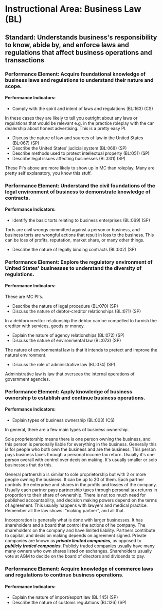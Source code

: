 # Instructional Area: Business Law (BL)

## Standard: Understands business's responsibility to know, abide by, and enforce laws and regulations that affect business operations and transactions

### Performance Element: Acquire foundational knowledge of business laws and regulations to understand their nature and scope.

#### Performance Indicators:

* Comply with the spirit and intent of laws and regulations (BL:163) (CS)

In these cases they are likely to tell you outright about any laws or regulations that would be relevant e.g. in the practice roleplay with the car dealership about honest advertising. This is a pretty easy PI.

* Discuss the nature of law and sources of law in the United States (BL:067) (SP)
* Describe the United States' judicial system (BL:068) (SP)
* Describe methods used to protect intellectual property (BL:051) (SP)
* Describe legal issues affecting businesses (BL:001) (SP)

These PI's above are more likely to show up in MC than roleplay. Many are pretty self explanatory, you know this stuff.

### Performance Element: Understand the civil foundations of the legal environment of business to demonstrate knowledge of contracts.

#### Performance Indicators:

* Identify the basic torts relating to business enterprises (BL:069) (SP)

Torts are civil wrongs committed against a person or business, and business torts are wrongful actions that result in loss to the business.
This can be loss of profits, reputation, market share, or many other things.

* Describe the nature of legally binding contracts (BL:002) (SP)

### Performance Element: Explore the regulatory environment of United States' businesses to understand the diversity of regulations.

#### Performance Indicators:

These are MC PI's.

* Describe the nature of legal procedure (BL:070) (SP)
* Discuss the nature of debtor-creditor relationships (BL:071) (SP)

In a debtor=creditor relationship the debtor can be compelled to furnish the creditor with services, goods or money.

* Explain the nature of agency relationships (BL:072) (SP)
* Discuss the nature of environmental law (BL:073) (SP)

The nature of environmental law is that it intends to pretect and improve the natural environment.

* Discuss the role of administrative law (BL:074) (SP)

Administrative law is law that oversees the internal operations of government agencies.

### Performance Element: Apply knowledge of business ownership to establish and continue business operations.

#### Performance Indicators:

* Explain types of business ownership (BL:003) (CS)

In general, there are a few main types of business ownership.

Sole proprietorship means there is one person owning the business, and this person is personally liable for everything in the business. 
Generally this is for people who both own the business and are the business.
This person pays business taxes through a personal income tax return.
Usually it's one person overall with control over decision making.
It's usually smaller or solo businesses that do this.

General partnership is similar to sole proprietorship but with 2 or more people owning the business. 
It can be up to 20 of them.
Each partner controls the enterprise and shares in the profits and losses of the company.
Usually each partner pays partnership taxes through personal tax returns in proportion to their share of ownership.
There is not too much need for published accountability, and decision making powers depend on the terms of agreement.
This usually happens with lawyers and medical practice.
Remember all the law shows: "making partner", and all that.

Incorporation is generally what is done with larger businesses.
It has shareholders and a board that control the actions of he company.
The shareholders on the company and have limited liability. Partners contribute to capital, and decision making depends on agreement signed.
Private companies are known as ***private limited companies***, as opposed to ***publicly traded companies***.
Publicly traded companies usually have many many owners who own shares listed on exchanges.
Shareholders usually vote at AGM to decide on the board of directors and dividends to pay.

### Performance Element: Acquire knowledge of commerce laws and regulations to continue business operations.

#### Performance Indicators:

* Explain the nature of import/export law (BL:145) (SP)
* Describe the nature of customs regulations (BL:126) (SP)

